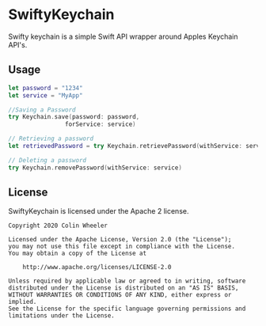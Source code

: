 # SwiftyKeychain

Swifty keychain is a simple Swift API wrapper around Apples Keychain API's. 

## Usage

```swift
let password = "1234"
let service = "MyApp"

//Saving a Password
try Keychain.save(password: password,
				forService: service)

// Retrieving a password
let retrievedPassword = try Keychain.retrievePassword(withService: service)

// Deleting a password
try Keychain.removePassword(withService: service)
```

## License
SwiftyKeychain is licensed under the Apache 2 license.

```
Copyright 2020 Colin Wheeler

Licensed under the Apache License, Version 2.0 (the "License");
you may not use this file except in compliance with the License.
You may obtain a copy of the License at

	http://www.apache.org/licenses/LICENSE-2.0

Unless required by applicable law or agreed to in writing, software
distributed under the License is distributed on an "AS IS" BASIS,
WITHOUT WARRANTIES OR CONDITIONS OF ANY KIND, either express or implied.
See the License for the specific language governing permissions and
limitations under the License.
```
